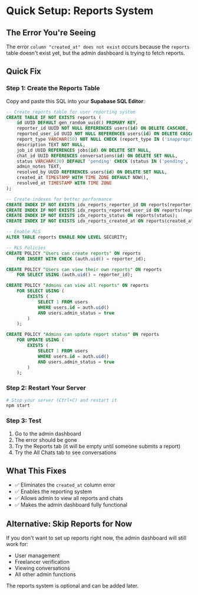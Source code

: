 # Quick Setup: Reports System

## The Error You're Seeing
The error `column "created_at" does not exist` occurs because the `reports` table doesn't exist yet, but the admin dashboard is trying to fetch reports.

## Quick Fix

### Step 1: Create the Reports Table
Copy and paste this SQL into your **Supabase SQL Editor**:

```sql
-- Create reports table for user reporting system
CREATE TABLE IF NOT EXISTS reports (
    id UUID DEFAULT gen_random_uuid() PRIMARY KEY,
    reporter_id UUID NOT NULL REFERENCES users(id) ON DELETE CASCADE,
    reported_user_id UUID NOT NULL REFERENCES users(id) ON DELETE CASCADE,
    report_type VARCHAR(50) NOT NULL CHECK (report_type IN ('inappropriate_behavior', 'spam', 'fraud', 'harassment', 'fake_profile', 'other')),
    description TEXT NOT NULL,
    job_id UUID REFERENCES jobs(id) ON DELETE SET NULL,
    chat_id UUID REFERENCES conversations(id) ON DELETE SET NULL,
    status VARCHAR(20) DEFAULT 'pending' CHECK (status IN ('pending', 'resolved', 'dismissed')),
    admin_notes TEXT,
    resolved_by UUID REFERENCES users(id) ON DELETE SET NULL,
    created_at TIMESTAMP WITH TIME ZONE DEFAULT NOW(),
    resolved_at TIMESTAMP WITH TIME ZONE
);

-- Create indexes for better performance
CREATE INDEX IF NOT EXISTS idx_reports_reporter_id ON reports(reporter_id);
CREATE INDEX IF NOT EXISTS idx_reports_reported_user_id ON reports(reported_user_id);
CREATE INDEX IF NOT EXISTS idx_reports_status ON reports(status);
CREATE INDEX IF NOT EXISTS idx_reports_created_at ON reports(created_at);

-- Enable RLS
ALTER TABLE reports ENABLE ROW LEVEL SECURITY;

-- RLS Policies
CREATE POLICY "Users can create reports" ON reports
    FOR INSERT WITH CHECK (auth.uid() = reporter_id);

CREATE POLICY "Users can view their own reports" ON reports
    FOR SELECT USING (auth.uid() = reporter_id);

CREATE POLICY "Admins can view all reports" ON reports
    FOR SELECT USING (
        EXISTS (
            SELECT 1 FROM users 
            WHERE users.id = auth.uid() 
            AND users.admin_status = true
        )
    );

CREATE POLICY "Admins can update report status" ON reports
    FOR UPDATE USING (
        EXISTS (
            SELECT 1 FROM users 
            WHERE users.id = auth.uid() 
            AND users.admin_status = true
        )
    );
```

### Step 2: Restart Your Server
```bash
# Stop your server (Ctrl+C) and restart it
npm start
```

### Step 3: Test
1. Go to the admin dashboard
2. The error should be gone
3. Try the Reports tab (it will be empty until someone submits a report)
4. Try the All Chats tab to see conversations

## What This Fixes
- ✅ Eliminates the `created_at` column error
- ✅ Enables the reporting system
- ✅ Allows admin to view all reports and chats
- ✅ Makes the admin dashboard fully functional

## Alternative: Skip Reports for Now
If you don't want to set up reports right now, the admin dashboard will still work for:
- User management
- Freelancer verification
- Viewing conversations
- All other admin functions

The reports system is optional and can be added later.

